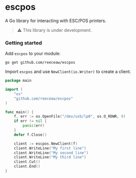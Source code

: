 # escpos
A Go library for interacting with ESC/POS printers.
> ⚠️ This library is under development.

### Getting started
Add `escpos` to your module:
```shell
go get github.com/reeceaw/escpos
```
Import `escpos` and use `NewClient(io.Writer)` to create a client. 
```go
package main

import (
	"os"
	"github.com/reeceaw/escpos"
)

func main() {
	f, err := os.OpenFile("/dev/usb/lp0", os.O_RDWR, 0)
	if err != nil {
		panic(err)
	}
	defer f.Close()

	client := escpos.NewClient(f)
	client.WriteLine("My first line")
	client.WriteLine("My second line")
	client.WriteLine("My third line")
	client.Cut()
	client.End()
}
```